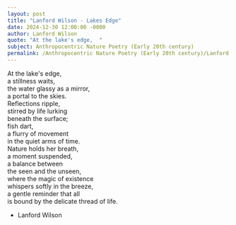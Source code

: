 ```yaml
---
layout: post
title: "Lanford Wilson - Lakes Edge"
date: 2024-12-30 12:00:00 -0000
author: Lanford Wilson
quote: "At the lake's edge,  "
subject: Anthropocentric Nature Poetry (Early 20th century)
permalink: /Anthropocentric Nature Poetry (Early 20th century)/Lanford Wilson/Lanford Wilson - Lakes Edge
---
```


At the lake's edge,  
a stillness waits,  
the water glassy as a mirror,  
a portal to the skies.  
Reflections ripple,  
stirred by life lurking  
beneath the surface;  
fish dart,  
a flurry of movement  
in the quiet arms of time.  
Nature holds her breath,  
a moment suspended,  
a balance between  
the seen and the unseen,  
where the magic of existence  
whispers softly in the breeze,  
a gentle reminder that all  
is bound by the delicate thread of life.

- Lanford Wilson
